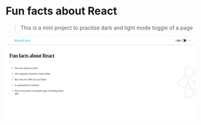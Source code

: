 # Fun facts about React
> This is a mini project to practise dark and light mode toggle of a page

![screenshot](./src/assets/facts.jpeg)
